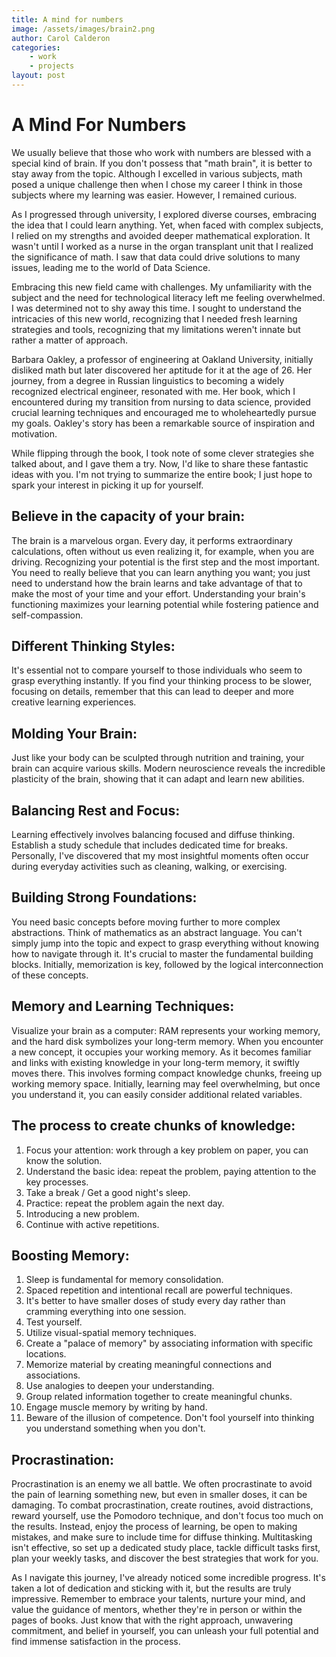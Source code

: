 ```yaml
---
title: A mind for numbers
image: /assets/images/brain2.png
author: Carol Calderon
categories:
    - work
    - projects
layout: post
---
```


# A Mind For Numbers


We usually believe that those who work with numbers are blessed with a special kind of brain. If you don't possess that "math brain", it is better to stay away from the topic. Although I excelled in various subjects, math posed a unique challenge then when I chose my career I think in those subjects where my learning was easier. However, I remained curious.


As I progressed through university, I explored diverse courses, embracing the idea that I could learn anything. Yet, when faced with complex subjects, I relied on my strengths and avoided deeper mathematical exploration. It wasn't until I worked as a nurse in the organ transplant unit that I realized the significance of math. I saw that data could drive solutions to many issues, leading me to the world of Data Science.


Embracing this new field came with challenges. My unfamiliarity with the subject and the need for technological literacy left me feeling overwhelmed. I was determined not to shy away this time. I sought to understand the intricacies of this new world, recognizing that I needed fresh learning strategies and tools, recognizing that my limitations weren't innate but rather a matter of approach.


Barbara Oakley, a professor of engineering at Oakland University, initially disliked math but later discovered her aptitude for it at the age of 26. Her journey, from a degree in Russian linguistics to becoming a widely recognized electrical engineer, resonated with me. Her book, which I encountered during my transition from nursing to data science, provided crucial learning techniques and encouraged me to wholeheartedly pursue my goals. Oakley's story has been a remarkable source of inspiration and motivation.


While flipping through the book, I took note of some clever strategies she talked about, and I gave them a try. Now, I'd like to share these fantastic ideas with you. I'm not trying to summarize the entire book; I just hope to spark your interest in picking it up for yourself.


## Believe in the capacity of your brain:


The brain is a marvelous organ. Every day, it performs extraordinary calculations, often without us even realizing it, for example, when you are driving. Recognizing your potential is the first step and the most important. You need to really believe that you can learn anything you want; you just need to understand how the brain learns and take advantage of that to make the most of your time and your effort. Understanding your brain's functioning maximizes your learning potential while fostering patience and self-compassion.


## Different Thinking Styles:


It's essential not to compare yourself to those individuals who seem to grasp everything instantly. If you find your thinking process to be slower, focusing on details, remember that this can lead to deeper and more creative learning experiences.


## Molding Your Brain: 


Just like your body can be sculpted through nutrition and training, your brain can acquire various skills. Modern neuroscience reveals the incredible plasticity of the brain, showing that it can adapt and learn new abilities.


## Balancing Rest and Focus: 


Learning effectively involves balancing focused and diffuse thinking. Establish a study schedule that includes dedicated time for breaks. Personally, I've discovered that my most insightful moments often occur during everyday activities such as cleaning, walking, or exercising.


## Building Strong Foundations: 


You need basic concepts before moving further to more complex abstractions. Think of mathematics as an abstract language. You can't simply jump into the topic and expect to grasp everything without knowing how to navigate through it. It's crucial to master the fundamental building blocks. Initially, memorization is key, followed by the logical interconnection of these concepts.


## Memory and Learning Techniques: 


Visualize your brain as a computer: RAM represents your working memory, and the hard disk symbolizes your long-term memory. When you encounter a new concept, it occupies your working memory. As it becomes familiar and links with existing knowledge in your long-term memory, it swiftly moves there. This involves forming compact knowledge chunks, freeing up working memory space. Initially, learning may feel overwhelming, but once you understand it, you can easily consider additional related variables.


## The process to create chunks of knowledge:


1. Focus your attention: work through a key problem on paper, you can know the solution. 
2. Understand the basic idea: repeat the problem, paying attention to the key processes. 
3. Take a break / Get a good night's sleep. 
5. Practice: repeat the problem again the next day. 
6. Introducing a new problem. 
7. Continue with active repetitions.


## Boosting Memory: 


1. Sleep is fundamental for memory consolidation. 
2. Spaced repetition and intentional recall are powerful techniques.
3. It's better to have smaller doses of study every day rather than cramming everything into one session.
4. Test yourself.
2. Utilize visual-spatial memory techniques. 
2. Create a "palace of memory" by associating information with specific locations. 
3. Memorize material by creating meaningful connections and associations. 
4. Use analogies to deepen your understanding. 
5. Group related information together to create meaningful chunks. 
6. Engage muscle memory by writing by hand.
7. Beware of the illusion of competence. Don't fool yourself into thinking you understand something when you don't. 


## Procrastination: 


Procrastination is an enemy we all battle. We often procrastinate to avoid the pain of learning something new, but even in smaller doses, it can be damaging. To combat procrastination, create routines, avoid distractions, reward yourself, use the Pomodoro technique, and don't focus too much on the results. Instead, enjoy the process of learning, be open to making mistakes, and make sure to include time for diffuse thinking. Multitasking isn't effective, so set up a dedicated study place, tackle difficult tasks first, plan your weekly tasks, and discover the best strategies that work for you.


As I navigate this journey, I've already noticed some incredible progress. It's taken a lot of dedication and sticking with it, but the results are truly impressive. Remember to embrace your talents, nurture your mind, and value the guidance of mentors, whether they're in person or within the pages of books. Just know that with the right approach, unwavering commitment, and belief in yourself, you can unleash your full potential and find immense satisfaction in the process.

